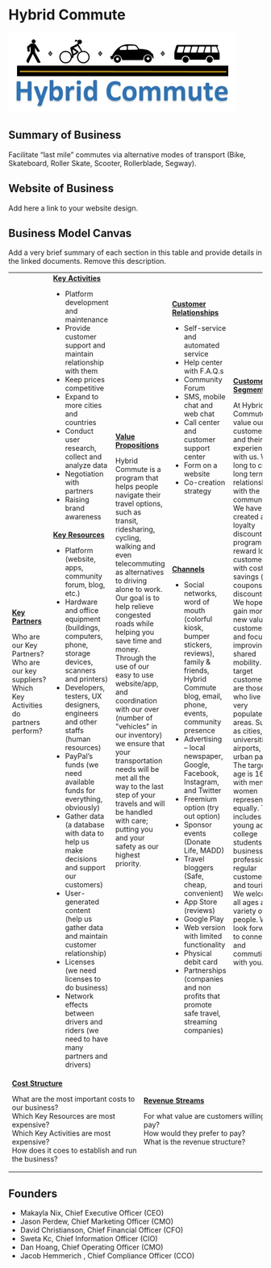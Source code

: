 # Hybrid Commute
![Alt text](hybridcommute.jpg?raw=true "Hybrid Commute")

## Summary of Business
Facilitate “last mile” commutes via alternative modes of transport (Bike, Skateboard, Roller Skate, Scooter, Rollerblade, Segway).

## Website of Business
Add here a link to your website design.

## Business Model Canvas
Add a very brief summary of each section in this table and provide details in the linked documents. Remove this description.

<table>
  <tr>
    <td rowspan="2">
      <b><a href="Key_Partners.md">Key Partners</a></b>
      <p>Who are our Key Partners?<br>
      Who are our key suppliers?<br>
      Which Key Activities do partners perform?</p>
    </td>
    <td>
      <b><a href="Key_Activities.md">Key Activities</a></b>
      <ul>
        <li>Platform development and maintenance</li>
        <li>Provide customer support and maintain relationship with them</li>
        <li>Keep prices competitive</li>
        <li>Expand to more cities and countries</li>
        <li>Conduct user research, collect and analyze data</li>
        <li>Negotiation with partners</li>
        <li>Raising brand awareness</li>
      </ul>
    </td>
    <td rowspan="2" colspan="2">
      <b><a href="Value_Propositions.md">Value Propositions</a></b>
      <p>Hybrid Commute is a program that helps people navigate their travel options, such as transit, ridesharing, cycling, walking and even telecommuting as alternatives to driving alone to work. Our goal is to help relieve congested roads while helping you save time and money. Through the use of our easy to use website/app, and coordination with our over (number of "vehicles" in our inventory) we ensure that your transportation needs will be met all the way to the last step of your travels and will be handled with care; putting you and your safety as our highest priority.</p>
      <br><br><br><br><br>
    </td>
    <td>
      <b><a href="Customer_Relationships.md">Customer Relationships</a></b>
       <ul>
         <li>Self-service and automated service</li>
         <li>Help center with F.A.Q.s</li>
         <li>Community Forum</li>
         <li>SMS, mobile chat and web chat</li>
         <li>Call center and customer support center</li>
         <li>Form on a website</li>
         <li>Co-creation strategy</li>
       </ul> 
    </td>
    <td rowspan="2">
      <b><a href="Customer_Segments.md">Customer Segments</a></b>
      <p>At Hybrid Commute we value our customers and their experiences with us. We long to create long term relationships with the community. We have created a loyalty discount program to reward loyal customers with cost savings (i.e. coupons, discounts). We hope to gain more new valuable customers and focus on improving shared mobility. Our target customers are those who live in very populated areas. Such as cities, universities, airports, and urban parts. The target age is 16-34 with men and women represented equally. This includes young adults, college students, business professionals, regular customers, and tourist. We welcome all ages and a variety of people. We look forward to connecting and commuting with you.</p>
    </td>
  </tr>
  <tr>
    <td>
      <b><a href="Key_Resources.md">Key Resources</a></b>
      <ul>
        <li>Platform (website, apps, community forum, blog, etc.)</li>
        <li>Hardware and office equipment (buildings, computers, phone, storage devices, scanners and printers)</li>
        <li>Developers, testers, UX designers, engineers and other staffs (human resources)</li>
        <li>PayPal’s funds (we need available funds for everything, obviously)</li>
        <li>Gather data (a database with data to help us make decisions and support our customers)</li>
        <li>User-generated content (help us gather data and maintain customer relationship)</li>
        <li>Licenses (we need licenses to do business)</li>
        <li>Network effects between drivers and riders (we need to have many partners and drivers)</li>
      </ul>
    </td>
    <td>
      <b><a href="Channels.md">Channels</a></b>
      <ul>
        <li>Social networks, word of mouth (colorful kiosk, bumper stickers, reviews), family & friends, Hybrid Commute blog, email, phone, events, community presence</li>
        <li>Advertising – local newspaper, Google, Facebook, Instagram, and Twitter</li>
        <li>Freemium option (try out option)</li>
        <li>Sponsor events (Donate Life, MADD)</li>
        <li>Travel bloggers (Safe, cheap, convenient)</li>
        <li>App Store (reviews)</li>
        <li>Google Play</li>
        <li>Web version with limited functionality</li>
        <li>Physical debit card</li>
        <li>Partnerships (companies and non profits that promote safe travel, streaming companies)</li>
      </ul>   
    </td>
  </tr>
  <tr>
    <td colspan="3">
      <b><a href="Financial_Plan.md">Cost Structure</a></b>
      <p>What are the most important costs to our business?<br>
      Which Key Resources are most expensive?<br>
      Which Key Activities are most expensive?<br>
      How does it coes to establish and run the business?</p>
    </td>
    <td colspan="3">
      <b><a href="Financial_Plan.md">Revenue Streams</a></b>
      <p>For what value are customers willing to pay? <br>
      How would they prefer to pay? <br>
      What is the revenue structure?</p>
    </td>
  </tr>
</table>

## Founders
<!-- Team members -->
* Makayla Nix, Chief Executive Officer (CEO)
* Jason Perdew, Chief Marketing Officer (CMO)
* David Christianson, Chief Financial Officer (CFO)
* Sweta Kc, Chief Information Officer (CIO)
* Dan Hoang, Chief Operating Officer (CMO)
* Jacob Hemmerich , Chief Compliance Officer (CCO)
